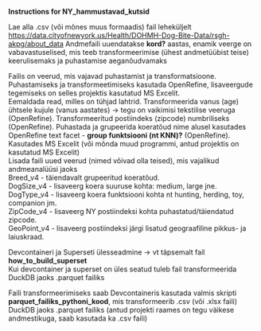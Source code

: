 **Instructions for NY_hammustavad_kutsid**


Lae alla .csv (või mõnes muus formaadis) fail leheküljelt https://data.cityofnewyork.us/Health/DOHMH-Dog-Bite-Data/rsgh-akpg/about_data
Andmefaili uuendatakse **kord?** aastas, enamik veerge on vabavastuselised, mis teeb transformeerimise (ühest andmetüübist teise) keerulisemaks ja puhastamise aeganõudvamaks 


Failis on veerud, mis vajavad puhastamist ja transformatsioone. 
Puhastamiseks ja transformeetimiseks kasutada OpenRefine, lisaveergude tegemiseks on selles projektis kasutatud MS Excelit.  
Eemaldada read, milles on tühjad lahtrid.  Transformeerida vanus (age) ühtsele kujule (vanus aastates) -> tegu on vaikimisi tekstilise veeruga (OpenRefine).  Transformeeritud postiindeks (zipcode) numbriliseks (OpenRefine).  Puhastada ja grupeerida koeratõud nime alusel kasutades OpenRefine text facet - **group funktsiooni (nt KNN)?**  (OpenRefine).  Kasutades MS Excelit (või mõnda muud programmi, antud projektis on kasutatud MS Excelit)  
Lisada faili uued veerud (nimed võivad olla teised), mis vajalikud andmeanalüüsi jaoks  
Breed_v4 - täiendavalt grupeeritud koeratõud.    
  DogSize_v4 - lisaveerg koera suuruse kohta: medium, large jne.      
  DogType_v4 - lisaveerg koera funktsiooni kohta nt hunting, herding, toy, companion jm.    
  ZipCode_v4 - lisaveerg NY postiindeksi kohta puhastatud/täiendatud zipcode.    
  GeoPoint_v4 - lisaveerg postiindeksi järgi lisatud geograafiline pikkus- ja laiuskraad.


Devcontaineri ja Superseti ülesseadmine -> vt täpsemalt fail **how_to_build_superset**  
Kui devcontainer ja superset on üles seatud tuleb fail transformeerida DuckDB jaoks .parquet failiks


Faili transformeerimiseks saab Devcontaineris kasutada valmis skripti **parquet_failiks_pythoni_kood**, mis transformeerib .csv (või .xlsx faili) DuckDB jaoks .parquet failiks (antud projekti raames on tegu väikese andmestikuga, saab kasutada ka .csv faili)  